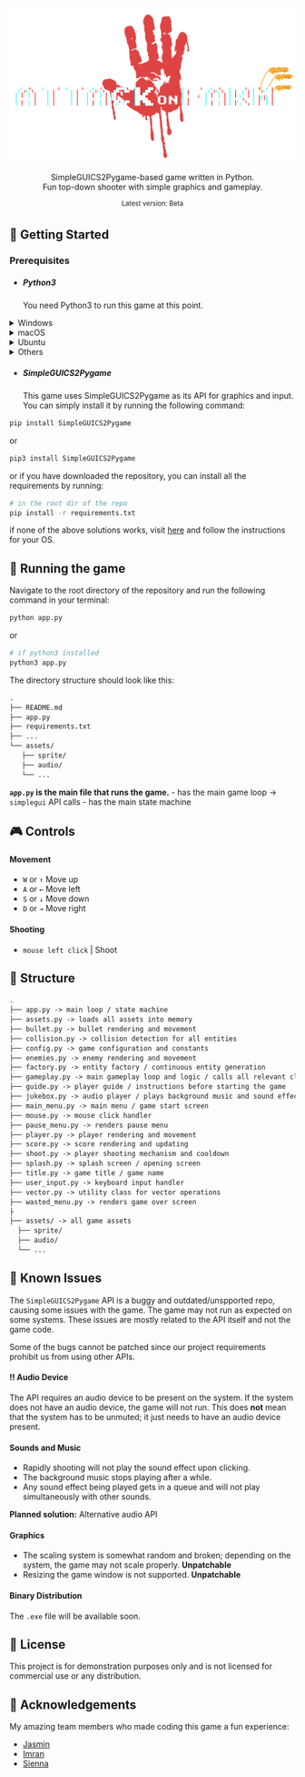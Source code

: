 <p align="center">
  <img
    width="552"
    src="/assets/logo/title-logo.png"
    alt="AoF, Top-down shooter game written in Python."
  />
</p>



 <p align="center">
     SimpleGUICS2Pygame-based game written in Python.<br />
     Fun top-down shooter with simple graphics and gameplay.<br />
</p>

<p align="center">
    <sup>Latest version: Beta</sup>
</p>

## 🐍 Getting Started

### Prerequisites

- ##### Python3

  You need Python3 to run this game at this point.

<details>
<summary>Windows</summary>
  
Visit [here](https://www.python.org/downloads/windows/) and download the latest version of Python3.
Follow the full instructions.

</details>

<details>
<summary>macOS</summary>
  
Visit [here](https://www.python.org/downloads/mac-osx/) and download the latest version of Python3.
Follow the full instructions.

</details>

<details>
<summary>Ubuntu</summary>

```bash
sudo apt update
sudo apt install python3
```
</details>

<details>
<summary>Others</summary>
  
Visit [here](https://www.python.org/downloads/) and download the latest version of Python3.
Follow the full instructions.
</details>

- ##### SimpleGUICS2Pygame

  This game uses SimpleGUICS2Pygame as its API for graphics and input.
  You can simply install it by running the following command:

```bash
pip install SimpleGUICS2Pygame
```

or

```bash
pip3 install SimpleGUICS2Pygame
```

or if you have downloaded the repository, you can install all the requirements by running:

```bash
# in the root dir of the repo
pip install -r requirements.txt
```

if none of the above solutions works, visit [here](https://pypi.org/project/SimpleGUICS2Pygame/) and follow the instructions for your OS.


## 👾 Running the game

Navigate to the root directory of the repository and run the following command in your terminal:

```bash
python app.py
```

or

```bash
# if python3 installed
python3 app.py
```

The directory structure should look like this:

```markdown
.
├── README.md
├── app.py
├── requirements.txt
├── ...
└── assets/
   ├── sprite/
   ├── audio/
   └── ...
```

**`app.py` is the main file that runs the game.** - has the main game loop -> `simplegui` API calls - has the main state machine



## 🎮 Controls

#### Movement

- `W` or `↑`  Move up
- `A` or `←`   Move left
- `S` or `↓`    Move down
- `D` or `→`   Move right

#### Shooting

- `mouse left click` | Shoot


## 🌲 Structure

```markdown
.
├── app.py -> main loop / state machine
├── assets.py -> loads all assets into memory
├── bullet.py -> bullet rendering and movement
├── collision.py -> collision detection for all entities
├── config.py -> game configuration and constants
├── enemies.py -> enemy rendering and movement
├── factory.py -> entity factory / continuous entity generation
├── gameplay.py -> main gameplay loop and logic / calls all relevant class instances
├── guide.py -> player guide / instructions before starting the game
├── jukebox.py -> audio player / plays background music and sound effects
├── main_menu.py -> main menu / game start screen
├── mouse.py -> mouse click handler
├── pause_menu.py -> renders pause menu
├── player.py -> player rendering and movement
├── score.py -> score rendering and updating
├── shoot.py -> player shooting mechanism and cooldown
├── splash.py -> splash screen / opening screen
├── title.py -> game title / game name
├── user_input.py -> keyboard input handler
├── vector.py -> utility class for vector operations
├── wasted_menu.py -> renders game over screen
├
├── assets/ -> all game assets
  ├── sprite/
  ├── audio/
  └── ...
```

## 🐞 Known Issues

The `SimpleGUICS2Pygame` API is a buggy and outdated/unspported repo, causing some issues with the game. The game may not run as expected on some systems.
These issues are mostly related to the API itself and not the game code.

Some of the bugs cannot be patched since our project requirements prohibit us from using other APIs.

#### ‼️ Audio Device

The API requires an audio device to be present on the system. If the system does not have an audio device, the game will not run.
This does **not** mean that the system has to be unmuted; it just needs to have an audio device present.

#### Sounds and Music

- Rapidly shooting will not play the sound effect upon clicking.
- The background music stops playing after a while.
- Any sound effect being played gets in a queue and will not play simultaneously with other sounds.

**Planned solution:** Alternative audio API

#### Graphics

- The scaling system is somewhat random and broken; depending on the system, the game may not scale properly. **Unpatchable**
- Resizing the game window is not supported. **Unpatchable**



#### Binary Distribution

The `.exe` file will be available soon.



## 📝 License

This project is for demonstration purposes only and is not licensed for commercial use or any distribution.

## 🎉 Acknowledgements

My amazing team members who made coding this game a fun experience:

- [Jasmin](https://github.com/jasmin192004)
- [Imran](https://github.com/imranslab12)
- [Sienna](https://github.com/siennadarya)
